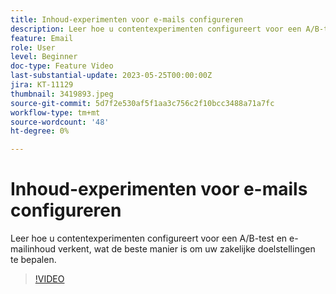 ```yaml
---
title: Inhoud-experimenten voor e-mails configureren
description: Leer hoe u contentexperimenten configureert voor een A/B-test en e-mailinhoud verkent, wat de beste manier is om uw zakelijke doelstellingen te bepalen.
feature: Email
role: User
level: Beginner
doc-type: Feature Video
last-substantial-update: 2023-05-25T00:00:00Z
jira: KT-11129
thumbnail: 3419893.jpeg
source-git-commit: 5d7f2e530af5f1aa3c756c2f10bcc3488a71a7fc
workflow-type: tm+mt
source-wordcount: '48'
ht-degree: 0%

---
```



# Inhoud-experimenten voor e-mails configureren

Leer hoe u contentexperimenten configureert voor een A/B-test en e-mailinhoud verkent, wat de beste manier is om uw zakelijke doelstellingen te bepalen.

>[!VIDEO](https://video.tv.adobe.com/v/3419893/?learn=on)
